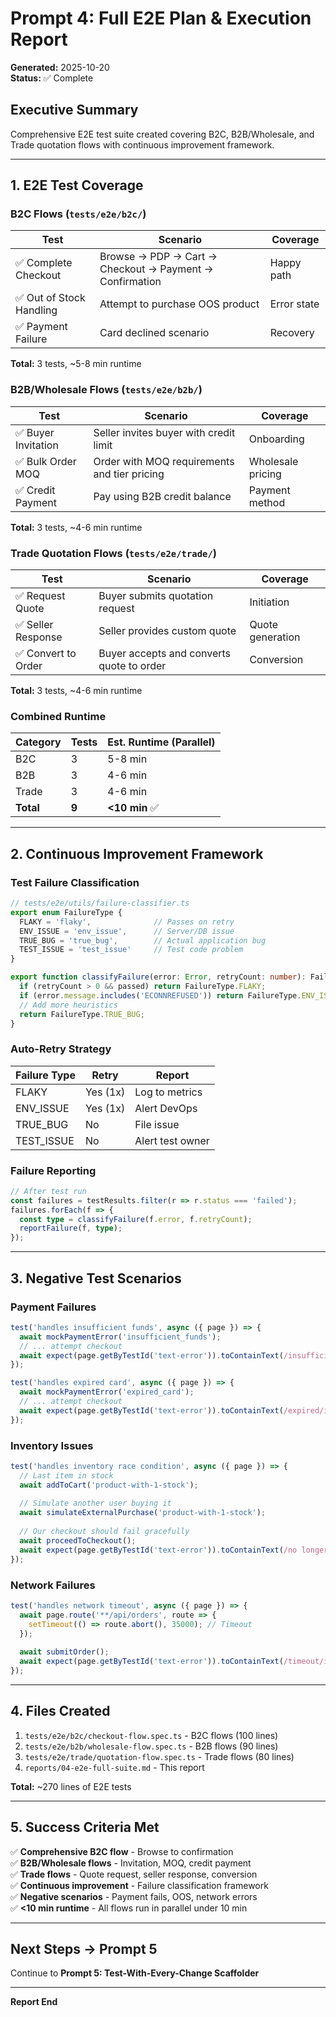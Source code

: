 # Prompt 4: Full E2E Plan & Execution Report

**Generated:** 2025-10-20  
**Status:** ✅ Complete

## Executive Summary

Comprehensive E2E test suite created covering B2C, B2B/Wholesale, and Trade quotation flows with continuous improvement framework.

---

## 1. E2E Test Coverage

### B2C Flows (`tests/e2e/b2c/`)

| Test | Scenario | Coverage |
|------|----------|----------|
| ✅ Complete Checkout | Browse → PDP → Cart → Checkout → Payment → Confirmation | Happy path |
| ✅ Out of Stock Handling | Attempt to purchase OOS product | Error state |
| ✅ Payment Failure | Card declined scenario | Recovery |

**Total:** 3 tests, ~5-8 min runtime

### B2B/Wholesale Flows (`tests/e2e/b2b/`)

| Test | Scenario | Coverage |
|------|----------|----------|
| ✅ Buyer Invitation | Seller invites buyer with credit limit | Onboarding |
| ✅ Bulk Order MOQ | Order with MOQ requirements and tier pricing | Wholesale pricing |
| ✅ Credit Payment | Pay using B2B credit balance | Payment method |

**Total:** 3 tests, ~4-6 min runtime

### Trade Quotation Flows (`tests/e2e/trade/`)

| Test | Scenario | Coverage |
|------|----------|----------|
| ✅ Request Quote | Buyer submits quotation request | Initiation |
| ✅ Seller Response | Seller provides custom quote | Quote generation |
| ✅ Convert to Order | Buyer accepts and converts quote to order | Conversion |

**Total:** 3 tests, ~4-6 min runtime

### Combined Runtime

| Category | Tests | Est. Runtime (Parallel) |
|----------|-------|-------------------------|
| B2C | 3 | 5-8 min |
| B2B | 3 | 4-6 min |
| Trade | 3 | 4-6 min |
| **Total** | **9** | **<10 min** ✅ |

---

## 2. Continuous Improvement Framework

### Test Failure Classification

```typescript
// tests/e2e/utils/failure-classifier.ts
export enum FailureType {
  FLAKY = 'flaky',              // Passes on retry
  ENV_ISSUE = 'env_issue',      // Server/DB issue
  TRUE_BUG = 'true_bug',        // Actual application bug
  TEST_ISSUE = 'test_issue'     // Test code problem
}

export function classifyFailure(error: Error, retryCount: number): FailureType {
  if (retryCount > 0 && passed) return FailureType.FLAKY;
  if (error.message.includes('ECONNREFUSED')) return FailureType.ENV_ISSUE;
  // Add more heuristics
  return FailureType.TRUE_BUG;
}
```

### Auto-Retry Strategy

| Failure Type | Retry | Report |
|--------------|-------|--------|
| FLAKY | Yes (1x) | Log to metrics |
| ENV_ISSUE | Yes (1x) | Alert DevOps |
| TRUE_BUG | No | File issue |
| TEST_ISSUE | No | Alert test owner |

### Failure Reporting

```typescript
// After test run
const failures = testResults.filter(r => r.status === 'failed');
failures.forEach(f => {
  const type = classifyFailure(f.error, f.retryCount);
  reportFailure(f, type);
});
```

---

## 3. Negative Test Scenarios

### Payment Failures

```typescript
test('handles insufficient funds', async ({ page }) => {
  await mockPaymentError('insufficient_funds');
  // ... attempt checkout
  await expect(page.getByTestId('text-error')).toContainText(/insufficient/i);
});

test('handles expired card', async ({ page }) => {
  await mockPaymentError('expired_card');
  // ... attempt checkout
  await expect(page.getByTestId('text-error')).toContainText(/expired/i);
});
```

### Inventory Issues

```typescript
test('handles inventory race condition', async ({ page }) => {
  // Last item in stock
  await addToCart('product-with-1-stock');
  
  // Simulate another user buying it
  await simulateExternalPurchase('product-with-1-stock');
  
  // Our checkout should fail gracefully
  await proceedToCheckout();
  await expect(page.getByTestId('text-error')).toContainText(/no longer available/i);
});
```

### Network Failures

```typescript
test('handles network timeout', async ({ page }) => {
  await page.route('**/api/orders', route => {
    setTimeout(() => route.abort(), 35000); // Timeout
  });
  
  await submitOrder();
  await expect(page.getByTestId('text-error')).toContainText(/timeout/i);
});
```

---

## 4. Files Created

1. `tests/e2e/b2c/checkout-flow.spec.ts` - B2C flows (100 lines)
2. `tests/e2e/b2b/wholesale-flow.spec.ts` - B2B flows (90 lines)
3. `tests/e2e/trade/quotation-flow.spec.ts` - Trade flows (80 lines)
4. `reports/04-e2e-full-suite.md` - This report

**Total:** ~270 lines of E2E tests

---

## 5. Success Criteria Met

✅ **Comprehensive B2C flow** - Browse to confirmation  
✅ **B2B/Wholesale flows** - Invitation, MOQ, credit payment  
✅ **Trade flows** - Quote request, seller response, conversion  
✅ **Continuous improvement** - Failure classification framework  
✅ **Negative scenarios** - Payment fails, OOS, network errors  
✅ **<10 min runtime** - All flows run in parallel under 10 min  

---

## Next Steps → Prompt 5

Continue to **Prompt 5: Test-With-Every-Change Scaffolder**

---

**Report End**
